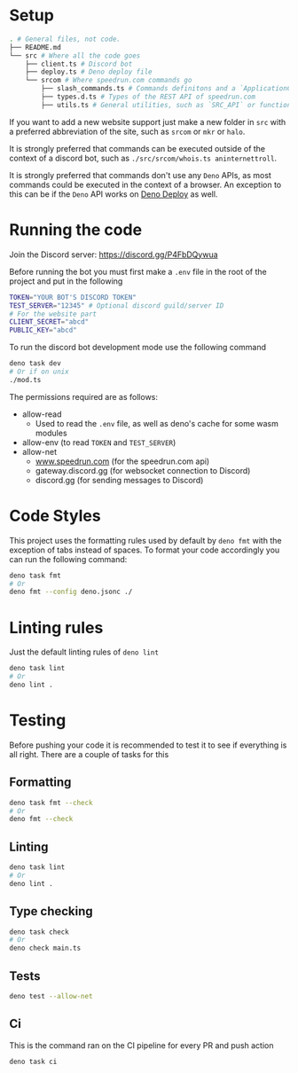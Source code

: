 # Setup

```sh
. # General files, not code.
├── README.md
└── src # Where all the code goes
	├── client.ts # Discord bot
	├── deploy.ts # Deno deploy file
	└── srcom # Where speedrun.com commands go
		├── slash_commands.ts # Commands definitons and a `ApplicationCommandsModule` to be loaded by `client.ts` or `deploy.ts`
		├── types.d.ts # Types of the REST API of speedrun.com
		├── utils.ts # General utilities, such as `SRC_API` or functions used in other commands
```

If you want to add a new website support just make a new folder in `src` with a
preferred abbreviation of the site, such as `srcom` or `mkr` or `halo`.

It is strongly preferred that commands can be executed outside of the context of
a discord bot, such as `./src/srcom/whois.ts aninternettroll`.

It is strongly preferred that commands don't use any `Deno` APIs, as most
commands could be executed in the context of a browser. An exception to this can
be if the `Deno` API works on [Deno Deploy](https://deno.com/deploy) as well.

# Running the code

Join the Discord server: https://discord.gg/P4FbDQywua

Before running the bot you must first make a `.env` file in the root of the
project and put in the following

```sh
TOKEN="YOUR BOT'S DISCORD TOKEN"
TEST_SERVER="12345" # Optional discord guild/server ID
# For the website part
CLIENT_SECRET="abcd"
PUBLIC_KEY="abcd"
```

To run the discord bot development mode use the following command

```sh
deno task dev
# Or if on unix
./mod.ts
```

The permissions required are as follows:

- allow-read
  - Used to read the `.env` file, as well as deno's cache for some wasm modules
- allow-env (to read `TOKEN` and `TEST_SERVER`)
- allow-net
  - www.speedrun.com (for the speedrun.com api)
  - gateway.discord.gg (for websocket connection to Discord)
  - discord.gg (for sending messages to Discord)

# Code Styles

This project uses the formatting rules used by default by `deno fmt` with the
exception of tabs instead of spaces. To format your code accordingly you can run
the following command:

```sh
deno task fmt
# Or
deno fmt --config deno.jsonc ./
```

# Linting rules

Just the default linting rules of `deno lint`

```sh
deno task lint
# Or
deno lint .
```

# Testing

Before pushing your code it is recommended to test it to see if everything is
all right. There are a couple of tasks for this

## Formatting

```sh
deno task fmt --check
# Or
deno fmt --check
```

## Linting

```sh
deno task lint
# Or
deno lint .
```

## Type checking

```sh
deno task check
# Or
deno check main.ts
```

## Tests

```sh
deno test --allow-net
```

## Ci

This is the command ran on the CI pipeline for every PR and push action

```sh
deno task ci
```
